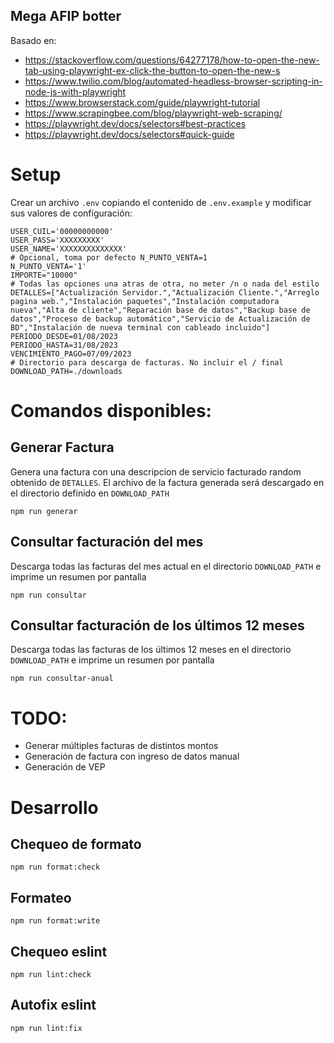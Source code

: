 ## Mega AFIP botter

Basado en:

- https://stackoverflow.com/questions/64277178/how-to-open-the-new-tab-using-playwright-ex-click-the-button-to-open-the-new-s
- https://www.twilio.com/blog/automated-headless-browser-scripting-in-node-js-with-playwright
- https://www.browserstack.com/guide/playwright-tutorial
- https://www.scrapingbee.com/blog/playwright-web-scraping/
- https://playwright.dev/docs/selectors#best-practices
- https://playwright.dev/docs/selectors#quick-guide

###

# Setup

Crear un archivo `.env` copiando el contenido de `.env.example` y modificar sus valores de configuración:

```
USER_CUIL='00000000000'
USER_PASS='XXXXXXXXX'
USER_NAME='XXXXXXXXXXXXXX'
# Opcional, toma por defecto N_PUNTO_VENTA=1
N_PUNTO_VENTA='1'
IMPORTE="10000"
# Todas las opciones una atras de otra, no meter /n o nada del estilo
DETALLES=["Actualización Servidor.","Actualización Cliente.","Arreglo pagina web.","Instalación paquetes","Instalación computadora nueva","Alta de cliente","Reparación base de datos","Backup base de datos","Proceso de backup automático","Servicio de Actualización de BD","Instalación de nueva terminal con cableado incluido"]
PERIODO_DESDE=01/08/2023
PERIODO_HASTA=31/08/2023
VENCIMIENTO_PAGO=07/09/2023
# Directorio para descarga de facturas. No incluir el / final
DOWNLOAD_PATH=./downloads
```

# Comandos disponibles:

## Generar Factura

Genera una factura con una descripcion de servicio facturado random obtenido de `DETALLES`. 
El archivo de la factura generada será descargado en el directorio definido en `DOWNLOAD_PATH`

```
npm run generar
```

## Consultar facturación del mes

Descarga todas las facturas del mes actual en el directorio `DOWNLOAD_PATH` e imprime un resumen por pantalla

```
npm run consultar
```

## Consultar facturación de los últimos 12 meses

Descarga todas las facturas de los últimos 12 meses en el directorio `DOWNLOAD_PATH` e imprime un resumen por pantalla

```
npm run consultar-anual
```

# TODO:

- Generar múltiples facturas de distintos montos
- Generación de factura con ingreso de datos manual
- Generación de VEP

# Desarrollo

## Chequeo de formato

```
npm run format:check
```

## Formateo

```
npm run format:write
```

## Chequeo eslint

```
npm run lint:check
```

## Autofix eslint

```
npm run lint:fix
```
